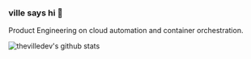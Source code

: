 ### ville says hi 👋

Product Engineering on cloud automation and container orchestration.

![thevilledev's github stats](https://github-readme-stats.vercel.app/api?username=thevilledev&show_icons=true&title_color=fff&icon_color=79ff97&text_color=9f9f9f&bg_color=151515)

<!--
**thevilledev/thevilledev** is a ✨ _special_ ✨ repository because its `README.md` (this file) appears on your GitHub profile.

Here are some ideas to get you started:

- 🔭 I’m currently working on ...
- 🌱 I’m currently learning ...
- 👯 I’m looking to collaborate on ...
- 🤔 I’m looking for help with ...
- 💬 Ask me about ...
- 📫 How to reach me: ...
- 😄 Pronouns: ...
- ⚡ Fun fact: ...
-->
